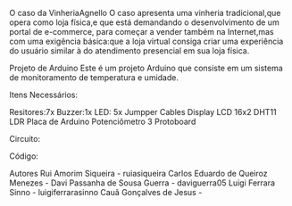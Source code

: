 O caso da VinheriaAgnello
O caso apresenta uma vinheria tradicional,que opera como loja física,e que está demandando o desenvolvimento de um portal de e-commerce, para começar a vender também na Internet,mas com uma exigência básica:que a loja virtual consiga criar uma experiência do usuário similar à do atendimento presencial em sua loja física.

Projeto de Arduino
Este é um projeto Arduino que consiste em um sistema de monitoramento de temperatura e umidade.


Itens Necessários:

Resitores:7x
Buzzer:1x
LED: 5x
Jumpper Cables
Display LCD 16x2
DHT11
LDR
Placa de Arduino
Potenciômetro
3 Protoboard






Circuito:






Código:




Autores
Rui Amorim Siqueira - ruiasiqueira
Carlos Eduardo de Queiroz Menezes - 
Davi Passanha de Sousa Guerra - daviguerra05
Luigi Ferrara Sinno - luigiferrarasinno
Cauã Gonçalves de Jesus - 



